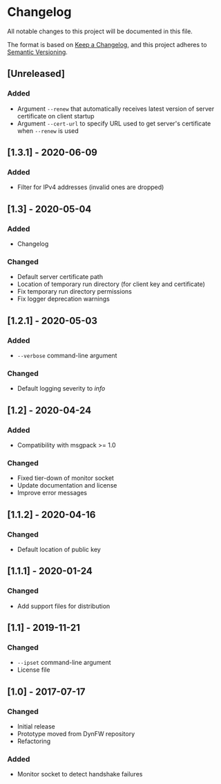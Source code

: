 # Changelog

All notable changes to this project will be documented in this file.

The format is based on [Keep a Changelog](https://keepachangelog.com/en/1.0.0/),
and this project adheres to [Semantic Versioning](https://semver.org/spec/v2.0.0.html).



## [Unreleased]
### Added
- Argument `--renew` that automatically receives latest version of server
  certificate on client startup
- Argument `--cert-url` to specify URL used to get server's certificate when
  `--renew` is used


## [1.3.1] - 2020-06-09
### Added
- Filter for IPv4 addresses (invalid ones are dropped)


## [1.3] - 2020-05-04
### Added
- Changelog

### Changed
- Default server certificate path
- Location of temporary run directory (for client key and certificate)
- Fix temporary run directory permissions
- Fix logger deprecation warnings


## [1.2.1] - 2020-05-03
### Added
- `--verbose` command-line argument

### Changed
- Default logging severity to *info*


## [1.2] - 2020-04-24
### Added
- Compatibility with msgpack >= 1.0

### Changed
- Fixed tier-down of monitor socket
- Update documentation and license
- Improve error messages


## [1.1.2] - 2020-04-16
### Changed
- Default location of public key


## [1.1.1] - 2020-01-24
### Changed
- Add support files for distribution


## [1.1] - 2019-11-21
### Changed
- `--ipset` command-line argument
- License file


## [1.0] - 2017-07-17
### Changed
- Initial release
- Prototype moved from DynFW repository
- Refactoring

### Added
- Monitor socket to detect handshake failures
